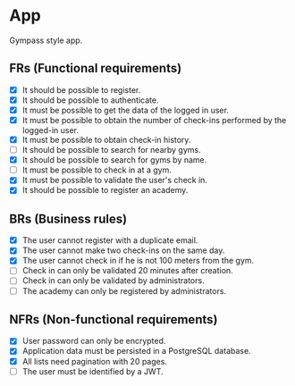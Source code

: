 # App

Gympass style app.

## FRs (Functional requirements)

- [x] It should be possible to register.
- [x] It should be possible to authenticate.
- [x] It must be possible to get the data of the logged in user.
- [x] It must be possible to obtain the number of check-ins performed by the logged-in user.
- [x] It must be possible to obtain check-in history.
- [ ] It should be possible to search for nearby gyms.
- [x] It should be possible to search for gyms by name.
- [ ] It must be possible to check in at a gym.
- [x] It must be possible to validate the user's check in.
- [x] It should be possible to register an academy.

## BRs (Business rules)

- [x] The user cannot register with a duplicate email.
- [x] The user cannot make two check-ins on the same day.
- [x] The user cannot check in if he is not 100 meters from the gym.
- [ ] Check in can only be validated 20 minutes after creation.
- [ ] Check in can only be validated by administrators.
- [ ] The academy can only be registered by administrators.

## NFRs (Non-functional requirements)

- [x] User password can only be encrypted.
- [x] Application data must be persisted in a PostgreSQL database.
- [x] All lists need pagination with 20 pages.
- [ ] The user must be identified by a JWT.